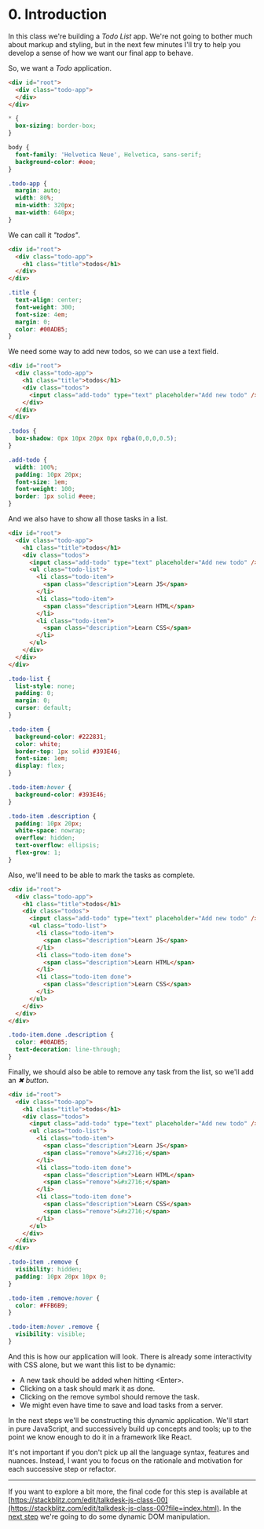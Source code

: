 # 0. Introduction

In this class we're building a _Todo List_ app. We're not going to bother much about markup and styling, but in the next few minutes I'll try to help you develop a sense of how we want our final app to behave.

So, we want a _Todo_ application.
```html
<div id="root">
  <div class="todo-app">
  </div>
</div>
```
```css
* {
  box-sizing: border-box;
}

body {
  font-family: 'Helvetica Neue', Helvetica, sans-serif;
  background-color: #eee;
}

.todo-app {
  margin: auto;
  width: 80%;
  min-width: 320px;
  max-width: 640px;
}
```

We can call it _"todos"_.
```html
<div id="root">
  <div class="todo-app">
    <h1 class="title">todos</h1>
  </div>
</div>
````
```css
.title {
  text-align: center;
  font-weight: 300;
  font-size: 4em;
  margin: 0;
  color: #00ADB5;
}
```

We need some way to add new todos, so we can use a text field.
```html
<div id="root">
  <div class="todo-app">
    <h1 class="title">todos</h1>
    <div class="todos">
      <input class="add-todo" type="text" placeholder="Add new todo" />
    </div>
  </div>
</div>
```
```css
.todos {
  box-shadow: 0px 10px 20px 0px rgba(0,0,0,0.5);
}

.add-todo {
  width: 100%;
  padding: 10px 20px;
  font-size: 1em;
  font-weight: 100;
  border: 1px solid #eee;
}
```

And we also have to show all those tasks in a list.
```html
<div id="root">
  <div class="todo-app">
    <h1 class="title">todos</h1>
    <div class="todos">
      <input class="add-todo" type="text" placeholder="Add new todo" />
      <ul class="todo-list">
        <li class="todo-item">
          <span class="description">Learn JS</span>
        </li>
        <li class="todo-item">
          <span class="description">Learn HTML</span>
        </li>
        <li class="todo-item">
          <span class="description">Learn CSS</span>
        </li>
      </ul>
    </div>
  </div>
</div>
```
```css
.todo-list {
  list-style: none;
  padding: 0;
  margin: 0;
  cursor: default;
}

.todo-item {
  background-color: #222831;
  color: white;
  border-top: 1px solid #393E46;
  font-size: 1em;
  display: flex;
}

.todo-item:hover {
  background-color: #393E46;
}

.todo-item .description {
  padding: 10px 20px;
  white-space: nowrap;
  overflow: hidden;
  text-overflow: ellipsis;
  flex-grow: 1;
}
```

Also, we'll need to be able to mark the tasks as complete.
```html
<div id="root">
  <div class="todo-app">
    <h1 class="title">todos</h1>
    <div class="todos">
      <input class="add-todo" type="text" placeholder="Add new todo" />
      <ul class="todo-list">
        <li class="todo-item">
          <span class="description">Learn JS</span>
        </li>
        <li class="todo-item done">
          <span class="description">Learn HTML</span>
        </li>
        <li class="todo-item done">
          <span class="description">Learn CSS</span>
        </li>
      </ul>
    </div>
  </div>
</div>
```
```css
.todo-item.done .description {
  color: #00ADB5;
  text-decoration: line-through;
}
```

Finally, we should also be able to remove any task from the list, so we'll add an _✖ button_.
```html
<div id="root">
  <div class="todo-app">
    <h1 class="title">todos</h1>
    <div class="todos">
      <input class="add-todo" type="text" placeholder="Add new todo" />
      <ul class="todo-list">
        <li class="todo-item">
          <span class="description">Learn JS</span>
          <span class="remove">&#x2716;</span>
        </li>
        <li class="todo-item done">
          <span class="description">Learn HTML</span>
          <span class="remove">&#x2716;</span>
        </li>
        <li class="todo-item done">
          <span class="description">Learn CSS</span>
          <span class="remove">&#x2716;</span>
        </li>
      </ul>
    </div>
  </div>
</div>
```
```css
.todo-item .remove {
  visibility: hidden;
  padding: 10px 20px 10px 0;
}

.todo-item .remove:hover {
  color: #FFB6B9;
}

.todo-item:hover .remove {
  visibility: visible;
}
```
 
And this is how our application will look. There is already some interactivity with CSS alone, but we want this list to be dynamic:
 - A new task should be added when hitting \<Enter\>.
 - Clicking on a task should mark it as done.
 - Clicking on the remove symbol should remove the task.
 - We might even have time to save and load tasks from a server.

In the next steps we'll be constructing this dynamic application. We'll start in pure JavaScript, and successively build up concepts and tools; up to the point we know enough to do it in a framework like React.

It's not important if you don't pick up all the language syntax, features and nuances. Instead, I want you to focus on the rationale and motivation for each successive step or refactor.

---

If you want to explore a bit more, the final code for this step is available at [https://stackblitz.com/edit/talkdesk-js-class-00](https://stackblitz.com/edit/talkdesk-js-class-00?file=index.html). In the [next step](./01-dynamic-dom-manipulation.md) we're going to do some dynamic DOM manipulation.
